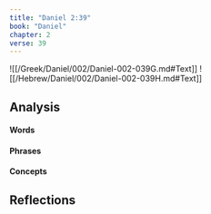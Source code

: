 ```yaml
---
title: "Daniel 2:39"
book: "Daniel"
chapter: 2
verse: 39
---
```

![[/Greek/Daniel/002/Daniel-002-039G.md#Text]]
![[/Hebrew/Daniel/002/Daniel-002-039H.md#Text]]

## Analysis

#### Words

#### Phrases

#### Concepts

## Reflections
